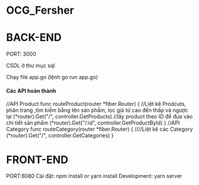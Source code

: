 # OCG_Fersher

# BACK-END

PORT: 3000

CSDL ở thư mục sql

Chạy file app.go (lệnh go run app.go)
#### Các API hoàn thành 
//API Product 
func routeProduct(router *fiber.Router) {
    //Liệt kê Prodcuts, phân trang ,tìm kiếm bằng tên sản phầm, lọc giá từ cao đến thấp và ngược lại 
	(*router).Get("/", controller.GetProducts) 
    //lấy product theo ID để đưa vào chi tiết sản phẩm
	(*router).Get("/:id", controller.GetProductById) 
}
//API Category
func routeCategory(router *fiber.Router) {
    ////Liệt kê các Category
	(*router).Get("/", controller.GetCategories)
}

# FRONT-END

PORT:8080
Cài đặt: npm install or yarn install
Development: yarn server



